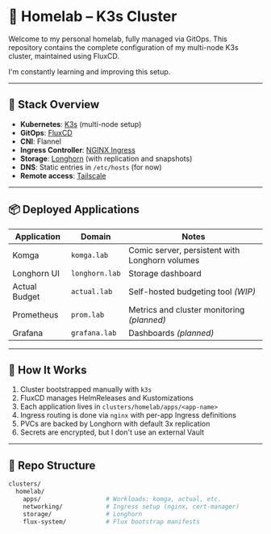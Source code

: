 # 🏡 Homelab – K3s Cluster

Welcome to my personal homelab, fully managed via GitOps.
This repository contains the complete configuration of my multi-node K3s cluster, maintained using FluxCD.

I'm constantly learning and improving this setup.

---

## 🧱 Stack Overview

- **Kubernetes**: [K3s](https://k3s.io) (multi-node setup)
- **GitOps**: [FluxCD](https://fluxcd.io)
- **CNI**: Flannel
- **Ingress Controller**: [NGINX Ingress](https://kubernetes.github.io/ingress-nginx/)
- **Storage**: [Longhorn](https://longhorn.io) (with replication and snapshots)
- **DNS**: Static entries in `/etc/hosts` (for now)
- **Remote access**: [Tailscale](https://tailscale.com)

---

## 📦 Deployed Applications

| Application     | Domain            | Notes                                 |
|-----------------|-------------------|---------------------------------------|
| Komga           | `komga.lab`       | Comic server, persistent with Longhorn volumes |
| Longhorn UI     | `longhorn.lab`    | Storage dashboard                     |
| Actual Budget   | `actual.lab`      | Self-hosted budgeting tool *(WIP)*    |
| Prometheus      | `prom.lab`        | Metrics and cluster monitoring *(planned)* |
| Grafana         | `grafana.lab`     | Dashboards *(planned)*                |


---
## 🚀 How It Works

1. Cluster bootstrapped manually with `k3s`
2. FluxCD manages HelmReleases and Kustomizations
3. Each application lives in `clusters/homelab/apps/<app-name>`
4. Ingress routing is done via `nginx` with per-app Ingress definitions
5. PVCs are backed by Longhorn with default 3x replication
6. Secrets are encrypted, but I don't use an external Vault

---
## 📁 Repo Structure

```bash
clusters/
  homelab/
    apps/                  # Workloads: komga, actual, etc.
    networking/            # Ingress setup (nginx, cert-manager)
    storage/               # Longhorn
    flux-system/           # Flux bootstrap manifests
````